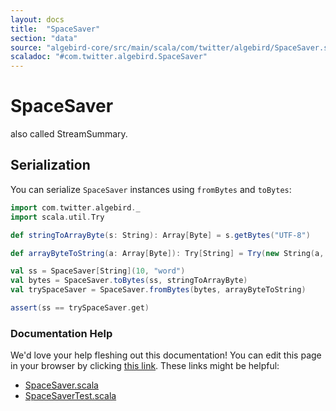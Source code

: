 ```yaml
---
layout: docs
title:  "SpaceSaver"
section: "data"
source: "algebird-core/src/main/scala/com/twitter/algebird/SpaceSaver.scala"
scaladoc: "#com.twitter.algebird.SpaceSaver"
---
```


# SpaceSaver

also called StreamSummary.

## Serialization
You can serialize `SpaceSaver` instances using `fromBytes` and `toBytes`:

```scala mdoc
import com.twitter.algebird._
import scala.util.Try

def stringToArrayByte(s: String): Array[Byte] = s.getBytes("UTF-8")

def arrayByteToString(a: Array[Byte]): Try[String] = Try(new String(a, "UTF-8"))

val ss = SpaceSaver[String](10, "word")
val bytes = SpaceSaver.toBytes(ss, stringToArrayByte)
val trySpaceSaver = SpaceSaver.fromBytes(bytes, arrayByteToString)

assert(ss == trySpaceSaver.get)
```

### Documentation Help

We'd love your help fleshing out this documentation! You can edit this page in your browser by clicking [this link](https://github.com/twitter/algebird/edit/develop/docs/src/main/tut/datatypes/approx/space_hasher.md). These links might be helpful:

- [SpaceSaver.scala](https://github.com/twitter/algebird/blob/develop/algebird-core/src/main/scala/com/twitter/algebird/SpaceSaver.scala)
- [SpaceSaverTest.scala](https://github.com/twitter/algebird/blob/develop/algebird-test/src/test/scala/com/twitter/algebird/SpaceSaverTest.scala)

